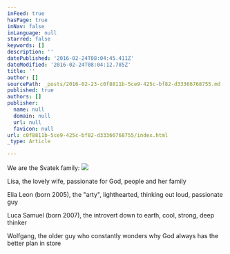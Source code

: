 ```yaml
---
inFeed: true
hasPage: true
inNav: false
inLanguage: null
starred: false
keywords: []
description: ''
datePublished: '2016-02-24T08:04:45.411Z'
dateModified: '2016-02-24T08:04:12.785Z'
title: ''
author: []
sourcePath: _posts/2016-02-23-c0f8811b-5ce9-425c-bf82-d33366768755.md
published: true
authors: []
publisher:
  name: null
  domain: null
  url: null
  favicon: null
url: c0f8811b-5ce9-425c-bf82-d33366768755/index.html
_type: Article

---
```

We are the Svatek family:
![](https://the-grid-user-content.s3-us-west-2.amazonaws.com/a00d846e-031c-4f00-8198-f54cf5378075.jpg)

Lisa, the lovely wife, passionate for God, people and her family

Elia Leon (born 2005), the "arty", lighthearted, thinking out loud, passionate guy

Luca Samuel (born 2007), the introvert down to earth, cool, strong, deep thinker

Wolfgang, the older guy who constantly wonders why God always has the better plan in store